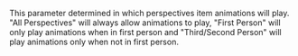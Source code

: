This parameter determined in which perspectives item animations will play.
"All Perspectives" will always allow animations to play,
"First Person" will only play animations when in first person and
"Third/Second Person" will play animations only when not in first person.